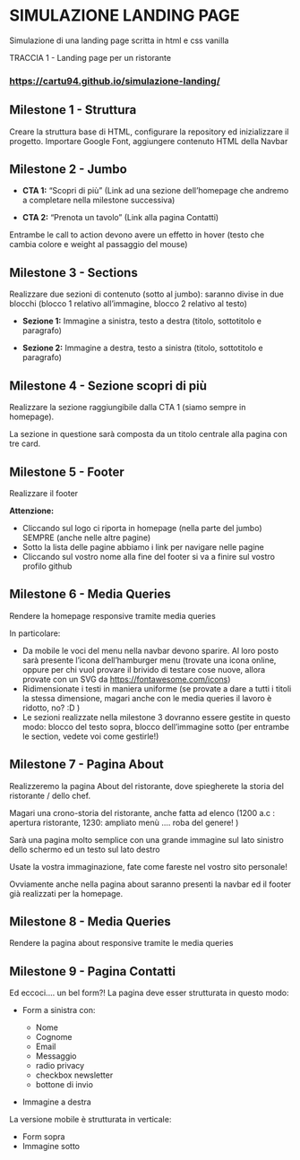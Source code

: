 # SIMULAZIONE LANDING PAGE

Simulazione di una landing page scritta in html e css vanilla

TRACCIA 1 - Landing page per un ristorante

### https://cartu94.github.io/simulazione-landing/

## Milestone 1 - Struttura

Creare la struttura base di HTML, configurare la repository ed inizializzare il progetto. Importare Google Font, aggiungere contenuto HTML della Navbar

## Milestone 2 - Jumbo

* **CTA 1:**
“Scopri di più” (Link ad una sezione dell’homepage che andremo a completare nella milestone successiva)

* **CTA 2:**
“Prenota un tavolo” (Link alla pagina Contatti)

Entrambe le call to action devono avere un effetto in hover (testo che cambia colore e weight al passaggio del mouse)

## Milestone 3 - Sections

Realizzare due sezioni di contenuto (sotto al jumbo): saranno divise in due blocchi (blocco 1 relativo all’immagine, blocco 2 relativo al testo)

* **Sezione 1:** Immagine a sinistra, testo a destra (titolo, sottotitolo e paragrafo)

* **Sezione 2:** Immagine a destra, testo a sinistra (titolo, sottotitolo e paragrafo)

## Milestone 4 - Sezione scopri di più

Realizzare la sezione raggiungibile dalla CTA 1 (siamo sempre in homepage).

La sezione in questione sarà composta da un titolo centrale alla pagina con tre card.

## Milestone 5 - Footer

Realizzare il footer

**Attenzione:**

* Cliccando sul logo ci riporta in homepage (nella parte del jumbo) SEMPRE (anche nelle altre pagine)
* Sotto la lista delle pagine abbiamo i link per navigare nelle pagine
* Cliccando sul vostro nome alla fine del footer si va a finire sul vostro profilo github

## Milestone 6 - Media Queries

Rendere la homepage responsive tramite media queries

In particolare:

* Da mobile le voci del menu nella navbar devono sparire. Al loro posto sarà presente l’icona dell’hamburger menu (trovate una icona online, oppure per chi vuol provare il brivido di testare cose nuove, allora provate con un SVG da https://fontawesome.com/icons)
* Ridimensionate i testi in maniera uniforme (se provate a dare a tutti i titoli la stessa dimensione, magari anche con le media queries il lavoro è ridotto, no? :D )
* Le sezioni realizzate nella milestone 3 dovranno essere gestite in questo modo: blocco del testo sopra, blocco dell’immagine sotto (per entrambe le section, vedete voi come gestirle!)

## Milestone 7 - Pagina About

Realizzeremo la pagina About del ristorante, dove spiegherete la storia del ristorante / dello chef.

Magari una crono-storia del ristorante, anche fatta ad elenco (1200 a.c : apertura ristorante, 1230: ampliato menù .... roba del genere! )

Sarà una pagina molto semplice con una grande immagine sul lato sinistro dello schermo ed un testo sul lato destro

Usate la vostra immaginazione, fate come fareste nel vostro sito personale!

Ovviamente anche nella pagina about saranno presenti la navbar ed il footer già realizzati per la homepage.

## Milestone 8 - Media Queries

Rendere la pagina about responsive tramite le media queries

## Milestone 9 - Pagina Contatti

Ed eccoci.... un bel form?! La pagina deve esser strutturata in questo modo:

* Form a sinistra con:

  * Nome
  * Cognome
  * Email
  * Messaggio
  * radio privacy
  * checkbox newsletter
  * bottone di invio

* Immagine a destra

La versione mobile è strutturata in verticale:

* Form sopra
* Immagine sotto
